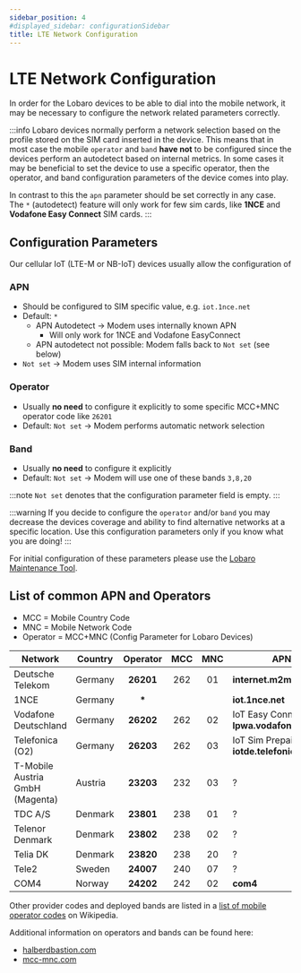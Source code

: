 ```yaml
---
sidebar_position: 4
#displayed_sidebar: configurationSidebar
title: LTE Network Configuration
---
```


# LTE Network Configuration

In order for the Lobaro devices to be able to dial into the mobile network, it may be necessary to configure the network
related parameters correctly.

:::info
Lobaro devices normally perform a network selection based on the profile stored on the SIM card inserted in the device.
This means that in most case the mobile `operator` and `band` **have
not** to be configured since the devices perform an autodetect based on internal metrics. In some cases it may be
beneficial
to set the device to use a specific operator, then the operator, and band configuration parameters of the device comes
into play.

In contrast to this the `apn` parameter should be set correctly in any case. The `*` (autodetect) feature will only work
for few sim cards, like **1NCE** and **Vodafone Easy Connect** SIM cards.
:::

## Configuration Parameters

Our cellular IoT (LTE-M or NB-IoT) devices usually allow the configuration of

### APN

* Should be configured to SIM specific value, e.g. `iot.1nce.net`
* Default: `*`
    * APN Autodetect -> Modem uses internally known APN
        * Will only work for 1NCE and Vodafone EasyConnect
    * APN autodetect not possible: Modem falls back to `Not set` (see below)
* `Not set` -> Modem uses SIM internal information

### Operator

* Usually **no need** to configure it explicitly to some specific MCC+MNC operator code like `26201`
* Default: `Not set` -> Modem performs automatic network selection

### Band

* Usually **no need** to configure it explicitly
* Default: `Not set` -> Modem will use one of these bands `3,8,20`

:::note
`Not set` denotes that the configuration parameter field is empty.
:::

:::warning
If you decide to configure the `operator` and/or `band` you may decrease the devices coverage and ability to find
alternative networks at a specific location. Use this configuration parameters only if you know what you are doing!
:::

For initial configuration of these parameters please use the [Lobaro Maintenance Tool](./lobaro-config-tool.md).

## List of common APN and Operators

* MCC = Mobile Country Code
* MNC = Mobile Network Code
* Operator = MCC+MNC (Config Parameter for Lobaro Devices)

| Network                         | Country | **Operator** | MCC | MNC | **APN**                                   |
|---------------------------------|---------|:------------:|:---:|:---:|-------------------------------------------|
| Deutsche Telekom                | Germany |  **26201**   | 262 | 01  | **internet.m2mportal.de**                 |
| 1NCE                            | Germany |    **\***    |     |     | **iot.1nce.net**                          |
| Vodafone Deutschland            | Germany |  **26202**   | 262 | 02  | IoT Easy Connect: **lpwa.vodafone.com**   |
| Telefonica (O2)                 | Germany |  **26203**   | 262 | 03  | IoT Sim Prepaid: **iotde.telefonica.com** |
| T-Mobile Austria GmbH (Magenta) | Austria |  **23203**   | 232 | 03  | ?                                         |
| TDC A/S                         | Denmark |  **23801**   | 238 | 01  | ?                                         |
| Telenor Denmark                 | Denmark |  **23802**   | 238 | 02  | ?                                         |
| Telia DK                        | Denmark |  **23820**   | 238 | 20  | ?                                         |
| Tele2                           | Sweden  |  **24007**   | 240 | 07  | ?                                         |
| COM4                            | Norway  |  **24202**   | 242 | 02  | **com4**                                  |

Other provider codes and deployed bands are listed in
a [list of mobile operator codes](https://en.wikipedia.org/wiki/Mobile_Network_Codes_in_ITU_region_2xx_(Europe)) on
Wikipedia.

Additional information on operators and bands can be found here:

* [halberdbastion.com](https://halberdbastion.com/intelligence/mobile-networks)
* [mcc-mnc.com](https://mcc-mnc.com/)